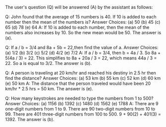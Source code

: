 The user's question (Q) will be answered (A) by the assistant as follows:

Q: John found that the average of 15 numbers is 40. If 10 is added to each number then the mean of the numbers is?
Answer Choices: (a) 50 (b) 45 (c) 65 (d) 78 (e) 64
A: If 10 is added to each number, then the mean of the numbers also increases by 10. So the new mean would be 50. The answer is (a).

Q: If a / b = 3/4 and 8a + 5b = 22,then find the value of a.
Answer Choices: (a) 1/2 (b) 3/2 (c) 5/2 (d) 4/2 (e) 7/2
A: If a / b = 3/4, then b = 4a / 3. So 8a + 5(4a / 3) = 22. This simplifies to 8a + 20a / 3 = 22, which means 44a / 3 = 22. So a is equal to 3/2. The answer is (b).

Q: A person is traveling at 20 km/hr and reached his destiny in 2.5 hr then find the distance?
Answer Choices: (a) 53 km (b) 55 km (c) 52 km (d) 60 km (e) 50 km
A: The distance that the person traveled would have been 20 km/hr * 2.5 hrs = 50 km. The answer is (e).

Q: How many keystrokes are needed to type the numbers from 1 to 500?
Answer Choices: (a) 1156 (b) 1392 (c) 1480 (d) 1562 (e) 1788
A: There are 9 one-digit numbers from 1 to 9. There are 90 two-digit numbers from 10 to 99. There are 401 three-digit numbers from 100 to 500. 9 + 90(2) + 401(3) = 1392. The answer is (b).